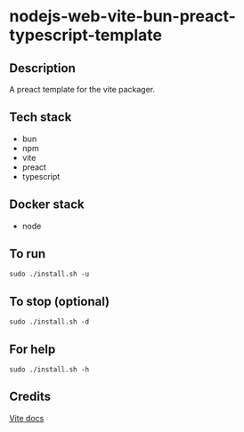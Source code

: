 # nodejs-web-vite-bun-preact-typescript-template

## Description
A preact template for the vite packager.

## Tech stack
- bun
- npm
- vite
- preact
- typescript

## Docker stack
- node

## To run
`sudo ./install.sh -u`

## To stop (optional)
`sudo ./install.sh -d`

## For help
`sudo ./install.sh -h`

## Credits
[Vite docs](https://vitejs.dev/guide/)
